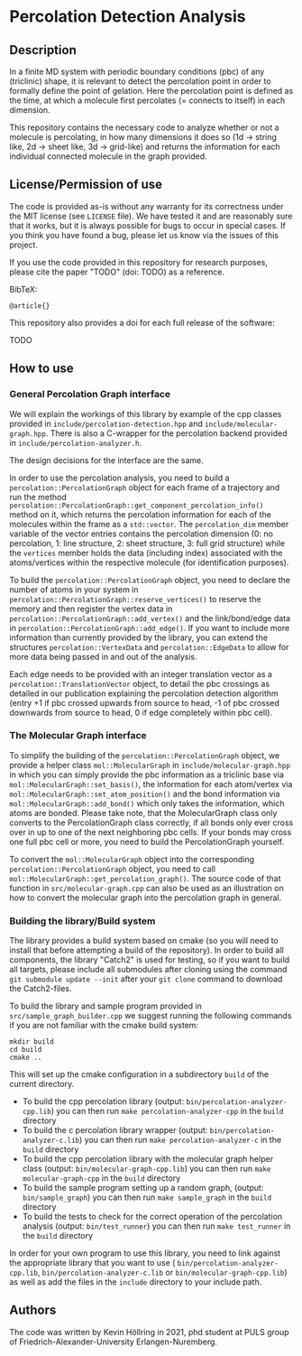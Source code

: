 # Percolation Detection Analysis

## Description

In a finite MD system with periodic boundary conditions (pbc) of any (triclinic) shape, it is relevant to detect the percolation point in order to formally define the point of gelation. 
Here the percolation point is defined as the time, at which a molecule first percolates (= connects to itself) in each dimension. 

This repository contains the necessary code to analyze whether or not a molecule is percolating, in how many dimensions it does so (1d -> string like, 2d -> sheet like, 3d -> grid-like) and returns the information for each individual connected molecule in the graph provided.

## License/Permission of use

The code is provided as-is without any warranty for its correctness under the MIT license (see `LICENSE` file). We have tested it and are reasonably sure that it works, but it is always possible for bugs to occur in special cases. If you think you have found a bug, please let us know via the issues of this project.

If you use the code provided in this repository for research purposes, please cite the paper "TODO" (doi: TODO) as a reference.

BibTeX:
```
@article{}
```

This repository also provides a doi for each full release of the software:

TODO

## How to use

### General Percolation Graph interface
We will explain the workings of this library by example of the cpp classes provided in `include/percolation-detection.hpp` and `include/molecular-graph.hpp`. There is also a C-wrapper for the percolation backend provided in `include/percolation-analyzer.h`.

The design decisions for the interface are the same.

In order to use the percolation analysis, you need to build a `percolation::PercolationGraph` object for each frame of a trajectory and run the method `percolation::PercolationGraph::get_component_percolation_info()` method on it, which returns the percolation information for each of the molecules within the frame as a `std::vector`. 
The `percolation_dim` member variable of the vector entries contains the percolation dimension (0: no percolation, 1: line structure, 2: sheet structure, 3: full grid structure) while the `vertices` member holds the data (including index) associated with the atoms/vertices within the respective molecule (for identification purposes).

To build the `percolation::PercolationGraph` object, you need to declare the number of atoms in your system in `percolation::PercolationGraph::reserve_vertices()` to reserve the memory and then register the vertex data in `percolation::PercolationGraph::add_vertex()` and the link/bond/edge data in `percolation::PercolationGraph::add_edge()`.
If you want to include more information than currently provided by the library, you can extend the structures `percolation::VertexData` and `percolation::EdgeData`  to allow for more data being passed in and out of the analysis.

Each edge needs to be provided with an integer translation vector as a `percolation::TranslationVector` object, to detail the pbc crossings as detailed in our publication explaining the percolation detection algorithm (entry +1 if pbc crossed upwards from source to head, -1 of pbc crossed downwards from source to head, 0 if edge completely within pbc cell).

### The Molecular Graph interface

To simplify the building of the `percolation::PercolationGraph` object, we provide a helper class `mol::MolecularGraph` in `include/molecular-graph.hpp` in which you can simply provide the pbc information as a triclinic base via `mol::MolecularGraph::set_basis()`, the information for each atom/vertex via `mol::MolecularGraph::set_atom_position()` and the bond information via `mol::MolecularGraph::add_bond()` which only takes the information, which atoms are bonded. Please take note, that the MolecularGraph class only converts to the PercolationGraph class correctly, if all bonds only ever cross over in up to one of the next neighboring pbc cells. If your bonds may cross one full pbc cell or more, you need to build the PercolationGraph yourself.

To convert the `mol::MolecularGraph` object into the corresponding `percolation::PercolationGraph` object, you need to call `mol::MolecularGraph::get_percolation_graph()`. The source code of that function in `src/molecular-graph.cpp` can also be used as an illustration on how to convert the molecular graph into the percolation graph in general.

### Building the library/Build system

The library provides a build system based on cmake (so you will need to install that before attempting a build of the repository). 
In order to build all components, the library "Catch2" is used for testing, so if you want to build all targets, please include all submodules after cloning using the command `git submodule update --init` after your `git clone` command to download the Catch2-files.

To build the library and sample program provided in `src/sample_graph_builder.cpp` we suggest running the following commands if you are not familiar with the cmake build system:
```
mkdir build
cd build 
cmake ..
```

This will set up the cmake configuration in a subdirectory `build` of the current directory.
* To build the cpp percolation library (output: `bin/percolation-analyzer-cpp.lib`) you can then run `make percolation-analyzer-cpp` in the `build` directory
* To build the c percolation library wrapper (output: `bin/percolation-analyzer-c.lib`) you can then run `make percolation-analyzer-c` in the `build` directory
* To build the cpp percolation library with the molecular graph helper class (output: `bin/molecular-graph-cpp.lib`) you can then run `make molecular-graph-cpp` in the `build` directory
* To build the sample program setting up a random graph, (output: `bin/sample_graph`) you can then run `make sample_graph` in the `build` directory
* To build the tests to check for the correct operation of the percolation analysis (output: `bin/test_runner`) you can then run `make test_runner` in the `build` directory

In order for your own program to use this library, you need to link against the appropriate library that you want to use ( `bin/percolation-analyzer-cpp.lib`,  `bin/percolation-analyzer-c.lib` or  `bin/molecular-graph-cpp.lib`) as well as add the files in the `include` directory to your include path.
## Authors

The code was written by Kevin Höllring in 2021, phd student at PULS group of Friedrich-Alexander-University Erlangen-Nuremberg.
